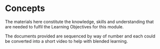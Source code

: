 # Concepts

The materials here constitute the knowledge, skills and understanding that are needed to fulfil the Learning Objectives for this module.

The documents provided are sequenced by way of number and each could be converted into a short video to help with blended learning.
